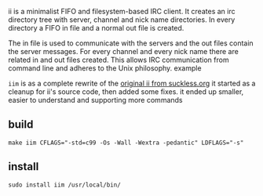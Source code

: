 
ii is a minimalist FIFO and filesystem-based IRC client. It creates an irc
directory tree with server, channel and nick name directories. In every
directory a FIFO in file and a normal out file is created.

The in file is used to communicate with the servers and the out files contain
the server messages. For every channel and every nick name there are related in
and out files created. This allows IRC communication from command line and
adheres to the Unix philosophy. example

`iim` is as a complete rewrite of the [original ii from suckless.org][ii]
it started as a cleanup for ii's source code, then added some fixes.
it ended up smaller, easier to understand and supporting more commands

  [ii]: http://tools.suckless.org/ii/

build
-----

    make iim CFLAGS="-std=c99 -Os -Wall -Wextra -pedantic" LDFLAGS="-s"

install
-------

    sudo install iim /usr/local/bin/

